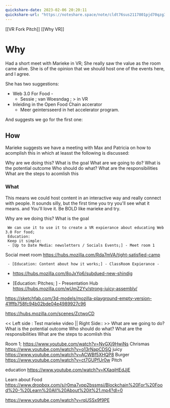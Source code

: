 ```yaml
---
quickshare-date: 2023-02-06 20:20:11
quickshare-url: "https://noteshare.space/note/cldt76sus2117801pjd70qzg3n#b2AFqdUb0fBGijhtAAHJAshfhvP16mojZmvpSa4ET7U"
---
```


[[VR Fork Pitch]]
[[Why VR]]

# Why

Had a short meet with Marieke in VR; She really saw the value as the room came alive.
She is of the opinion that we should host one of the events here, and I agree.

She has two suggestions: 
- Web 3.0 For Food - 
	- Sessie ; van Woesndag ; > in VR
- Inleiding in the Open Food Chain accerator
	- Meer geintersseerd in het accelerator program. 

And suggests we go for the first one:

## How

Marieke suggests we have a meeting with Max and Patricia on how to acomplish this in which at leasst the following is discussed:

Why are we doing this? What is the goal
What are we going to do? What is the potential outcome
Who should do what? What are the responsibilities
What are the steps to acomlish this

### What

This means we could host content in an interactive way and really connect with people. 
It sounds silly, but the first time you try you'll see what it means. and You'll love it.
Be BOLD like marieke and try.





Why are we doing this? What is the goal

	 We can use it to use it to create a VR expierance about educating Web 3.0 For food; 
	 Education:  
	 Keep it simple: 
	 - [Up to Date Media: newsletters / Socials Events;] - Meet room 1
Social meet room
https://hubs.mozilla.com/Rda7mVA/tight-satisfied-camp

	 - [Education: Content about how it works;] - ClassRoom Expierance - 
 - https://hubs.mozilla.com/8oJxYp6/subdued-new-shindig

  
  - [Education: Pitches; ] - Presentation Hub 
https://hubs.mozilla.com/wUmZ2Yy/strong-juicy-assembly/




https://sketchfab.com/3d-models/mozilla-playground-empty-version-41fffb758fc94b02bde04e4989927c96


https://hubs.mozilla.com/scenes/ZctwoCD

<< Left side : Test marieke video ||  Right Side:: >> 
What are we going to do? What is the potential outcome
Who should do what? What are the responsibilities
What are the steps to acomlish this


Room 1;
https://www.youtube.com/watch?v=NvGXj9HwiNs
Chrismas
https://www.youtube.com/watch?v=o13rNapCDSQ
juicy
https://www.youtube.com/watch?v=ACWBf5XHQP8
Burger
https://www.youtube.com/watch?v=ct7GUPfUr0w
Pitch



education
https://www.youtube.com/watch?v=KXaqiHEdJjE

Learn about Food
https://www.dropbox.com/s/r0ma7vpp2bssmsi/Blockchain%20For%20Food%20-%20Learn%20All%20About%20it%21.mp4?dl=0


https://www.youtube.com/watch?v=rqUSSx9f9PE